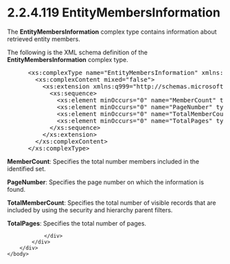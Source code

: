 <html dir="LTR" xmlns:mshelp="http://msdn.microsoft.com/mshelp" xmlns:ddue="http://ddue.schemas.microsoft.com/authoring/2003/5" xmlns:xlink="http://www.w3.org/1999/xlink" xmlns:tool="http://www.microsoft.com/tooltip">
    <head>
        <meta http-equiv="Content-Type" content="text/html; CHARSET=utf-8"></meta>
        <meta name="save" content="history"></meta>
        <title>2.2.4.119 EntityMembersInformation</title>
        <xml>
            <mshelp:toctitle title="2.2.4.119 EntityMembersInformation"></mshelp:toctitle>
            <mshelp:rltitle title="[MS-SSMDSWS-15]: EntityMembersInformation"></mshelp:rltitle>
            <mshelp:keyword index="A" term="aa5d318b-8906-4f35-96cc-778636f6344a"></mshelp:keyword>
            <mshelp:attr name="DCSext.ContentType" value="open specification"></mshelp:attr>
            <mshelp:attr name="AssetID" value="aa5d318b-8906-4f35-96cc-778636f6344a"></mshelp:attr>
            <mshelp:attr name="TopicType" value="kbRef"></mshelp:attr>
            <mshelp:attr name="DCSext.Title" value="[MS-SSMDSWS-15]: EntityMembersInformation" />
        </xml>
    </head>
    <body>
        <div id="header">
            <h1 class="heading">2.2.4.119 EntityMembersInformation</h1>
        </div>
        <div id="mainSection">
            <div id="mainBody">
                <div id="allHistory" class="saveHistory"></div>
                <div id="sectionSection0" class="section" name="collapseableSection">
                    

<p>The <b>EntityMembersInformation</b> complex type contains
information about retrieved entity members.</p>

<p>The following is the XML schema definition of the <b>EntityMembersInformation</b>
complex type.</p>

<dl>
<dd>
<div><pre> &lt;xs:complexType name=&quot;EntityMembersInformation&quot; xmlns:xs=&quot;http://www.w3.org/2001/XMLSchema&quot;&gt;
   &lt;xs:complexContent mixed=&quot;false&quot;&gt;
     &lt;xs:extension xmlns:q999=&quot;http://schemas.microsoft.com/sqlserver/masterdataservices/2009/09&quot; base=&quot;q999:DataContractBase&quot;&gt;
       &lt;xs:sequence&gt;
         &lt;xs:element minOccurs=&quot;0&quot; name=&quot;MemberCount&quot; type=&quot;xs:int&quot; /&gt;
         &lt;xs:element minOccurs=&quot;0&quot; name=&quot;PageNumber&quot; type=&quot;xs:int&quot; /&gt;
         &lt;xs:element minOccurs=&quot;0&quot; name=&quot;TotalMemberCount&quot; type=&quot;xs:int&quot; /&gt;
         &lt;xs:element minOccurs=&quot;0&quot; name=&quot;TotalPages&quot; type=&quot;xs:int&quot; /&gt;
       &lt;/xs:sequence&gt;
     &lt;/xs:extension&gt;
   &lt;/xs:complexContent&gt;
 &lt;/xs:complexType&gt;
</pre></div>
</dd></dl>

<p><b>MemberCount</b>: Specifies the total number
members included in the identified set.</p>

<p><b>PageNumber</b>: Specifies the page number on which
the information is found.</p>

<p><b>TotalMemberCount</b>: Specifies the total number
of visible records that are included by using the security and hierarchy parent
filters.</p>

<p><b>TotalPages</b>: Specifies the total number of pages.</p>


                </div>
            </div>
        </div>
    </body>
</html>